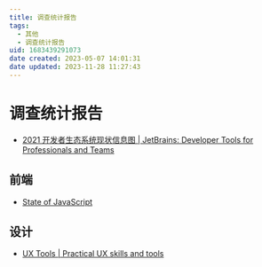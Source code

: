 ```yaml
---
title: 调查统计报告
tags: 
  - 其他
  - 调查统计报告
uid: 1683439291073
date created: 2023-05-07 14:01:31
date updated: 2023-11-28 11:27:43
---
```


# 调查统计报告

- [2021 开发者生态系统现状信息图 | JetBrains: Developer Tools for Professionals and Teams](https://www.jetbrains.com/zh-cn/lp/devecosystem-2021/)

## 前端

- [State of JavaScript](https://stateofjs.com/zh-hans//)

## 设计

- [UX Tools | Practical UX skills and tools](https://uxtools.co/)
